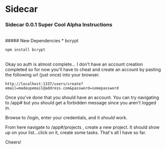 # Sidecar

### Sidecar 0.0.1 Super Cool Alpha Instructions
<br>
##### New Dependencies
* bcrypt

```
npm install bcrypt
```
<br>
Okay so auth is almost complete... I don't have an account creation completed so for now you'll have to cheat and create an account by pasting the following url (just once) into your browser. 

```
http://localhost:1337/users/create?email=madeupemail@address.com&password=somepassword
```

Once you've done that you should have an account. You can try navigating to /app# but you should get a forbidden message since you aren't logged in.

Browse to /login, enter your credentials, and it *should* work.

From here navigate to /app#/projects , create a new project. It should show up on your list...click on it, create some tasks. That's all I have so far.

Cheers!
